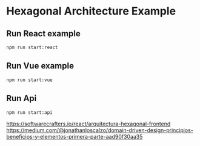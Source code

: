 # Hexagonal Architecture Example

## Run React example
```
npm run start:react
```

## Run Vue example
```
npm run start:vue
```

## Run Api
```
npm run start:api
```

https://softwarecrafters.io/react/arquitectura-hexagonal-frontend
https://medium.com/@jonathanloscalzo/domain-driven-design-principios-beneficios-y-elementos-primera-parte-aad90f30aa35

